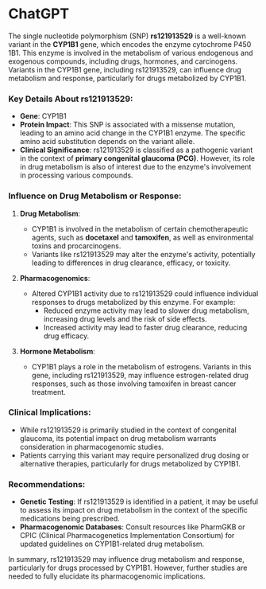 # ChatGPT

The single nucleotide polymorphism (SNP) **rs121913529** is a well-known variant in the **CYP1B1** gene, which encodes the enzyme cytochrome P450 1B1. This enzyme is involved in the metabolism of various endogenous and exogenous compounds, including drugs, hormones, and carcinogens. Variants in the CYP1B1 gene, including rs121913529, can influence drug metabolism and response, particularly for drugs metabolized by CYP1B1.

### Key Details About rs121913529:
- **Gene**: CYP1B1
- **Protein Impact**: This SNP is associated with a missense mutation, leading to an amino acid change in the CYP1B1 enzyme. The specific amino acid substitution depends on the variant allele.
- **Clinical Significance**: rs121913529 is classified as a pathogenic variant in the context of **primary congenital glaucoma (PCG)**. However, its role in drug metabolism is also of interest due to the enzyme's involvement in processing various compounds.

### Influence on Drug Metabolism or Response:
1. **Drug Metabolism**:
   - CYP1B1 is involved in the metabolism of certain chemotherapeutic agents, such as **docetaxel** and **tamoxifen**, as well as environmental toxins and procarcinogens.
   - Variants like rs121913529 may alter the enzyme's activity, potentially leading to differences in drug clearance, efficacy, or toxicity.

2. **Pharmacogenomics**:
   - Altered CYP1B1 activity due to rs121913529 could influence individual responses to drugs metabolized by this enzyme. For example:
     - Reduced enzyme activity may lead to slower drug metabolism, increasing drug levels and the risk of side effects.
     - Increased activity may lead to faster drug clearance, reducing drug efficacy.

3. **Hormone Metabolism**:
   - CYP1B1 plays a role in the metabolism of estrogens. Variants in this gene, including rs121913529, may influence estrogen-related drug responses, such as those involving tamoxifen in breast cancer treatment.

### Clinical Implications:
- While rs121913529 is primarily studied in the context of congenital glaucoma, its potential impact on drug metabolism warrants consideration in pharmacogenomic studies.
- Patients carrying this variant may require personalized drug dosing or alternative therapies, particularly for drugs metabolized by CYP1B1.

### Recommendations:
- **Genetic Testing**: If rs121913529 is identified in a patient, it may be useful to assess its impact on drug metabolism in the context of the specific medications being prescribed.
- **Pharmacogenomic Databases**: Consult resources like PharmGKB or CPIC (Clinical Pharmacogenetics Implementation Consortium) for updated guidelines on CYP1B1-related drug metabolism.

In summary, rs121913529 may influence drug metabolism and response, particularly for drugs processed by CYP1B1. However, further studies are needed to fully elucidate its pharmacogenomic implications.